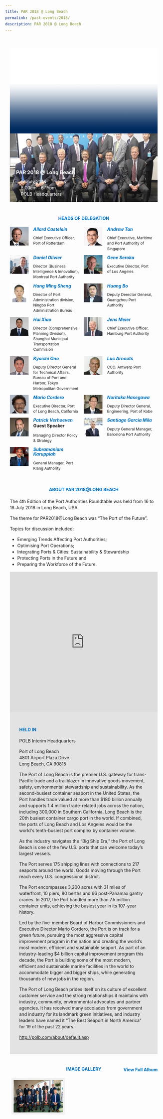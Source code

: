 ```yaml
---
title: PAR 2018 @ Long Beach
permalink: /past-events/2018/
description: PAR 2018 @ Long Beach
---
```

<style type="text/css">
	body {font-size:14px;line-height:1.42857143;}
	h1, h2, h3, h4, h5, h6 {line-height:1.1;}
	a[href$=".pdf"] {margin-left:0;}
	a[href$=".pdf"]:before {display:none;}
	.content ol {font-size:inherit;}
	.content p {margin:0 0 15px;font-size:inherit;line-height:inherit;}
	.content li, .content ol li {margin:0;font-size:inherit;line-height:inherit;}
	.mobile {display:block!important;}
	.desktop {display:none!important;}
	.navbar-end, .is-search-bar {display:none;}
	#main-content .bp-section {padding:0;}
	#main-content .bp-section-pagetitle {display:none;}
	#main-content .bp-container {width:100%;max-width:100%;min-height:250px;padding:0!important;}
	#main-content .bp-container .row {margin:0;}
	#main-content .bp-container .col {padding:0;}
	#main-content .col.is-8 {width:100%;margin:0;}
	#main-content .col.is-2.has-side-nav {display:none;}
	#main-content .bp-dropdown-button {background:#0fa678;color:#fff;text-transform: uppercase;}
	#main-content .bp-dropdown-button:hover, #main-content .bp-dropdown-button:focus {color:#fff;text-decoration:none;}
	@media(min-width:1280px) {
		.mobile {display:none!important;}
		.desktop {display:block!important;}
	}
	
	.par-main {padding:35px 15px;margin:0 auto;}
	.par-main .par-list-none {list-style:none;margin:0;}
	@media(min-width:992px) {
		.par-main {max-width:970px;}
	}
	@media(min-width:1024px) {
		.par-main {padding:35px 0;}
	}
	@media(min-width:1440px) {
		.par-main {max-width:1280px;}
	}
	
	figure {margin:0!important;}
	figcaption {font-style:normal!important;text-align:left;}
	.tab {margin:0 0 40px;}
	.tab-nav {position:absolute;display:none;width:300px;height:385px;z-index:9;overflow-y:auto;}
	.tab-nav>ul {list-style:none;padding:0;margin:0;}
	.tab-nav>ul>li {margin:0!important;}
	.tab-nav>ul>li+li {border-top:1px solid #fff;}
	.tab-nav>ul>li>a {position:relative;display:block;height:96px;padding:15px 45px 15px 30px;margin:0;font-size:20px;font-weight:700;background:#002b5f;color:#fff;text-decoration:none;text-transform:uppercase;}
	.tab-nav>ul>li>a:hover, .tab-nav>ul>li>a:focus {color:#fff;text-decoration:none;}
	.tab-nav>ul>li.active>a {background:#0fa678;}
	.tab-nav>ul>li.active>a:before {position:absolute;display:block;content:'';top:50%;right:15px;border-style: solid;border-width:10px 0 10px 15px;border-color: transparent transparent transparent #fff;transform:translateY(-50%);}
	.tab>.tab-content {position:relative;margin:0!important;border:0;}
	.tab>.tab-content>img.overlay {position:absolute;top:0;left:0;}
	.tab>.tab-content>figcaption {position:absolute;bottom:0;left:0;padding:20px;color:#fff;}
	.tab>.tab-content>figcaption>h3 {margin:0 0 10px;font-size:16px;font-weight:700;color:#fff;}
	.tab>.tab-content>figcaption>ul {list-style:none;padding:0;margin:0;}
	.tab>.tab-content>figcaption>ul>li {margin:0;}
	.tab>.tab-content>figcaption>ul>li>i {margin:0 15px 0 0;}
	.par-title {margin:40px 0 20px!important;font-size:14px;font-weight:700;color:#0071c0!important;text-align:center;text-transform:uppercase;}
	.par-delegate-list {display:flex;flex-wrap:wrap;list-style:none!important;padding:0;margin:0!important;}
	.par-delegate-list>li {width:100%;margin:0;}
	.par-delegate {position:relative;}
	.par-delegate>img {position:absolute;width:60px!important;margin:0 15px 0 0!important;top:0;left:0;}
	.par-delegate>figcaption {padding:0 0 0 75px;min-height:60px;}
	.par-delegate>figcaption>h5 {margin:0;font-size:14px;font-weight:700;color:#0071c0;}
	.par-delegate>figcaption>strong {display:block;}
	.par-delegate>figcaption>p {font-size:12px;}
	.par-map {display:flex;flex-wrap:wrap;background:#e3e3e3;}
	.par-map>iframe {width:100%;}
	.par-map>figcaption {width:100%;padding:30px;}
	.par-map>figcaption>h4 {font-size:14px;font-weight:700;color:#0071c0!important;text-transform:uppercase;}
	.par-gallery {position:relative;}
	.par-gallery>ul {display:flex;flex-wrap:wrap;list-style:none;padding:0;margin:0;}
	.par-gallery>ul>li {width:100%;padding:0 5px;}
	.par-gallery>ul>li>img {border: 7px solid #f2f2f2;}
	.par-gallery-link>a{position:absolute;top:0;right:0;color: #0071c0;font-weight: 700;text-decoration:none;}
	@media(min-width:480px) {
		.par-gallery>ul>li {width:50%;}
	}
	@media(min-width:768px) {
		.par-delegate-list>li {width:50%;}
		.par-delegate>figcaption {padding:0 15px 0 75px;}
		.par-gallery>ul>li {width:33.3333%;}
	}
	@media(min-width:992px) {
		.par-delegate-list>li {width:25%;}
		.par-gallery>ul>li {width:25%;}
	}
	@media(min-width:1024px) {
		.tab {position:relative;height:385px;overflow:hidden;}
		.tab-nav {display:block;}
		.tab>.tab-content {margin:0 0 0 300px!important;}
		.par-title {font-size:20px;text-align:left;}
		.par-map>iframe, .par-map>figcaption {width:50%;}
		.par-map>figcaption>h4 {font-size:20px;}
	}
	@media(min-width:1440px) {
		.tab {position:relative;height:520px;overflow:hidden;}
		.tab-nav {width:375px;height:520px;}
		.tab-nav>ul>li>a {height:130px;}
		.tab>.tab-content {margin:0 0 0 375px!important;}
	}
</style>
<div class="par-main">
	<div class="tab">
		<div class="tab-nav">
			<ul>
				<li><a href="/past-events/2021">PAR 2021 @ Antwerp</a></li>
				<li><a href="/past-events/2020">PAR COVID-19 Declaration</a></li>
				<li><a href="/past-events/2019">PAR 2019 @ Kobe</a></li>
				<li class="active"><a href="/past-events/2018">PAR 2018 @ Long Beach</a></li>
				<li><a href="/past-events/2017">PAR 2017 @ Ningbo</a></li>
				<li><a href="/past-events/2016">PAR 2016 @ Rotterdam</a></li>
				<li><a href="/past-events/2015">PAR 2015 @ Singapore</a></li>
			</ul>
		</div>
		<figure class="tab-content">
			<img src="/images/Shared/bg-past-events-overlay-m.png" class="overlay is-hidden-desktop">
			<img src="/images/Shared/bg-past-events-overlay-d.png" class="overlay is-hidden-touch">
			<img src="/images/Event2018/bg-past-events-m.jpg" class="is-hidden-desktop">
			<img src="/images/Event2018/bg-past-events-d.jpg" class="is-hidden-touch">
			<figcaption>
				<h3>PAR 2018 @ Long Beach</h3>
				<ul>
					<li><i class="sgds-icon sgds-icon-calendar"></i>17 July 2018</li>
					<li><i class="sgds-icon sgds-icon-clock"></i>8:00am - 6:15pm</li>
					<li><i class="sgds-icon sgds-icon-place"></i>POLB Headquarters</li>
				</ul>
			</figcaption>
		</figure>
	</div>
	<h4 class="par-title">Heads of Delegation</h4>
	<ul class="par-delegate-list">
		<li>
			<figure class="par-delegate">
				<img src="/images/Event2018/Delegation/allard.jpg" alt="Allard Castelein">
				<figcaption>
					<h5>Allard Castelein</h5>
					<p>Chief Executive Officer, Port of Rotterdam</p>
				</figcaption>
			</figure>
		</li>
		<li>
			<figure class="par-delegate">
				<img src="/images/Event2018/Delegation/andrew-tan.png" alt="Andrew Tan">
				<figcaption>
					<h5>Andrew Tan</h5>
					<p>Chief Executive, Maritime and Port Authority of Singapore</p>
				</figcaption>
			</figure>
		</li>
		<li>
			<figure class="par-delegate">
				<img src="/images/Event2018/Delegation/daniel-olivier.jpg" alt="Daniel Olivier">
				<figcaption>
					<h5>Daniel Olivier</h5>
					<p>Director (Business Intelligence &amp; Innovation), Montreal Port Authority</p>
				</figcaption>
			</figure>
		</li>
		<li>
			<figure class="par-delegate">
				<img src="/images/Event2018/Delegation/gene-seroko.jpg" alt="Gene Seroka">
				<figcaption>
					<h5>Gene Seroka</h5>
					<p>Executive Director, Port of Los Angeles</p>
				</figcaption>
			</figure>
		</li>
		<li>
			<figure class="par-delegate">
				<img src="/images/Event2018/Delegation/hang-ming-sheng.jpg" alt="Hang Ming Sheng">
				<figcaption>
					<h5>Hang Ming Sheng</h5>
					<p>Director of Port Administration division, Ningbo Port Administration Bureau</p>
				</figcaption>
			</figure>
		</li>
		<li>
			<figure class="par-delegate">
				<img src="/images/Event2018/Delegation/huang-bo.jpg" alt="Huang Bo">
				<figcaption>
					<h5>Huang Bo</h5>
					<p>Deputy Derector General, Guangzhou Port Authority</p>
				</figcaption>
			</figure>
		</li>
		<li>
			<figure class="par-delegate">
				<img src="/images/Event2018/Delegation/hui-xiao.jpg" alt="Hui Xiao">
				<figcaption>
					<h5>Hui Xiao</h5>
					<p>Director (Comprehensive Planning Division), Shanghai Municipal Transportation Commision</p>
				</figcaption>
			</figure>
		</li>
		<li>
			<figure class="par-delegate">
				<img src="/images/Event2018/Delegation/jens-meier.jpg" alt="Jens Meier">
				<figcaption>
					<h5>Jens Meier</h5>
					<p>Chief Executive Officer, Hamburg Port Authority</p>
				</figcaption>
			</figure>
		</li>
		<li>
			<figure class="par-delegate">
				<img src="/images/Event2018/Delegation/koichi-ono.png" alt="Kyoichi Ono">
				<figcaption>
					<h5>Kyoichi Ono</h5>
					<p>Deputy Director General for Technical Affairs, Bureau of Port and Harbor, Tokyo Metropolitan Government</p>
				</figcaption>
			</figure>
		</li>
		<li>
			<figure class="par-delegate">
				<img src="/images/Event2018/Delegation/luc-arnouts.jpg" alt="Luc Arnouts">
				<figcaption>
					<h5>Luc Arnouts</h5>
					<p>CCO, Antwerp Port Authority</p>
				</figcaption>
			</figure>
		</li>
		<li>
			<figure class="par-delegate">
				<img src="/images/Event2018/Delegation/mario-cordero.jpg" alt="Mario Cordero">
				<figcaption>
					<h5>Mario Cordero</h5>
					<p>Executive Director, Port of Long Beach, California</p>
				</figcaption>
			</figure>
		</li>
		<li>
			<figure class="par-delegate">
				<img src="/images/Event2018/Delegation/noritaka-hasegawa.jpg" alt="Noritaka Hasegawa">
				<figcaption>
					<h5>Noritaka Hasegawa</h5>
					<p>Deputy Director General, Engineering, Port of Kobe</p>
				</figcaption>
			</figure>
		</li>
		<li>
			<figure class="par-delegate">
				<img src="/images/Event2018/Delegation/patrick-verhoeven.jpg" alt="Patrick Verhoeven">
				<figcaption>
					<h5>Patrick Verhoeven</h5>
					<strong>Guest Speaker</strong>
					<p>Managing Director Policy &amp; Strategy</p>
				</figcaption>
			</figure>
		</li>
		<li>
			<figure class="par-delegate">
				<img src="/images/Event2018/Delegation/santiago-garcia-mila.jpg" alt="Santiago Garcia Mila">
				<figcaption>
					<h5>Santiago Garcia Mila</h5>
					<p>Deputy General Manager, Barcelona Port Authority</p>
				</figcaption>
			</figure>
		</li>
		<li>
			<figure class="par-delegate">
				<img src="/images/Event2018/Delegation/subramaniam-karuppiah.jpg" alt="Subramaniam Karuppiah">
				<figcaption>
					<h5>Subramaniam Karuppiah</h5>
					<p>General Manager, Port Klang Authority</p>
				</figcaption>
			</figure>
		</li>
	</ul>
	<h4 class="par-title">ABOUT PAR 2018@LONG BEACH</h4>
	<p>The 4th Edition of the Port Authorities Roundtable was held from 16 to 18 July 2018 in Long Beach, USA.</p>
	<p>The theme for PAR2018@Long Beach was “The Port of the Future”.</p>
	<p>Topics for discussion included:</p>
	<ul>
		<li>Emerging Trends Affecting Port Authorities;</li>
		<li>Optimising Port Operations;</li>
		<li>Integrating Ports &amp; Cities: Sustainability &amp; Stewardship</li>
		<li>Protecting Ports in the Future and</li>
		<li>Preparing the Workforce of the Future.</li>
	</ul>
	<figure class="par-map">
		<iframe title="Map of Port Long Beach" src="https://www.google.com/maps/embed?pb=!1m14!1m8!1m3!1d26539.532265147096!2d-118.2164822!3d33.7492545!3m2!1i1024!2i768!4f13.1!3m3!1m2!1s0x80dd36d0617ea633%3A0x4f2f123f5acab771!2sPort+of+Long+Beach!5e0!3m2!1sen!2ssg!4v1527745720372" width="600" height="450" frameborder="0" style="border:0" allowfullscreen=""></iframe>
		<figcaption>
			<h4 dir="ltr">Held In</h4>
			<p>POLB Interim Headquarters</p>
			<p>Port of Long Beach<br>4801 Airport Plaza Drive<br>Long Beach, CA 90815</p>
			<p>The Port of Long Beach is the premier U.S. gateway for trans-Pacific trade and a trailblazer in innovative goods movement, safety, environmental stewardship and sustainability. As the second-busiest container seaport in the United States, the Port handles trade valued at more than $180 billion annually and supports 1.4 million trade-related jobs across the nation, including 300,000 in Southern California. Long Beach is the 20th busiest container cargo port in the world. If combined, the ports of Long Beach and Los Angeles would be the world's tenth-busiest port complex by container volume.</p>
			<p>As the industry navigates the “Big Ship Era,” the Port of Long Beach is one of the few U.S. ports that can welcome today’s largest vessels.</p>
			<p>The Port serves 175 shipping lines with connections to 217 seaports around the world. Goods moving through the Port reach every U.S. congressional district.</p>
			<p>The Port encompasses 3,200 acres with 31 miles of waterfront, 10 piers, 80 berths and 66 post-Panamax gantry cranes. In 2017, the Port handled more than 7.5 million container units, achieving the busiest year in its 107-year history.</p>
			<p>Led by the five-member Board of Harbor Commissioners and Executive Director Mario Cordero, the Port is on track for a green future, pursuing the most aggressive capital improvement program in the nation and creating the world’s most modern, efficient and sustainable seaport. As part of an industry-leading $4 billion capital improvement program this decade, the Port is building some of the most modern, efficient and sustainable marine facilities in the world to accommodate bigger and bigger ships, while generating thousands of new jobs in the region.</p>
			<p>The Port of Long Beach prides itself on its culture of excellent customer service and the strong relationships it maintains with industry, community, environmental advocates and partner agencies. It has received many accolades from government and industry for its landmark green initiatives, and industry leaders have named it “The Best Seaport in North America” for 19 of the past 22 years.</p>
			<p><a href="http://polb.com/about/default.asp" target="_blank">http://polb.com/about/default.asp</a></p>
		</figcaption>
	</figure>
	<div class="par-gallery">
		<h4 class="par-title">Image Gallery</h4>
		<ul class="clearfix">
			<li><img src="/images/Event2018/photogallery.jpg" alt="Photo Gallery 2018"></li>
		</ul>
		<div class="par-gallery-link"><a href="https://www.flickr.com/photos/mpa_singapore/albums/72157671482230298" target="_blank">View Full Album</a></div>
	</div>
</div>